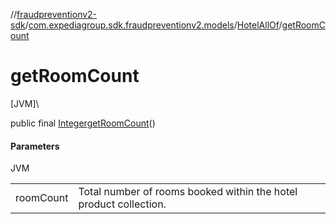 //[fraudpreventionv2-sdk](../../../index.md)/[com.expediagroup.sdk.fraudpreventionv2.models](../index.md)/[HotelAllOf](index.md)/[getRoomCount](get-room-count.md)

# getRoomCount

[JVM]\

public final [Integer](https://docs.oracle.com/javase/8/docs/api/java/lang/Integer.html)[getRoomCount](get-room-count.md)()

#### Parameters

JVM

| | |
|---|---|
| roomCount | Total number of rooms booked within the hotel product collection. |
